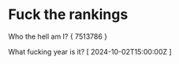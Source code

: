 # Fuck the rankings

Who the hell am I?
{ 7513786 }

What fucking year is it?
[ 2024-10-02T15:00:00Z ]
